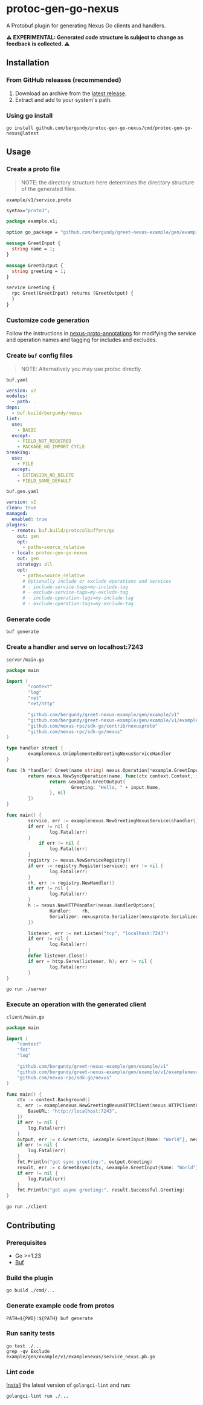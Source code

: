 # protoc-gen-go-nexus

A Protobuf plugin for generating Nexus Go clients and handlers.

**⚠️ EXPERIMENTAL: Generated code structure is subject to change as feedback is collected. ⚠️**

## Installation

### From GitHub releases (recommended)

1. Download an archive from the [latest release](https://github.com/bergundy/protoc-gen-go-nexus/releases/latest).
2. Extract and add to your system's path.

### Using go install

```
go install github.com/bergundy/protoc-gen-go-nexus/cmd/protoc-gen-go-nexus@latest
```

## Usage

### Create a proto file

> NOTE: the directory structure here determines the directory structure of the generated files.

`example/v1/service.proto`

```protobuf
syntax="proto3";

package example.v1;

option go_package = "github.com/bergundy/greet-nexus-example/gen/example/v1;example";

message GreetInput {
  string name = 1;
}

message GreetOutput {
  string greeting = 1;
}

service Greeting {
  rpc Greet(GreetInput) returns (GreetOutput) {
  }
}
```

### Customize code generation

Follow the instructions in [nexus-proto-annotations](https://github.com/bergundy/nexus-proto-annotations) for modifying
the service and operation names and tagging for includes and excludes.

### Create `buf` config files

> NOTE: Alternatively you may use protoc directly.

`buf.yaml`

```yaml
version: v2
modules:
  - path: .
deps:
  - buf.build/bergundy/nexus
lint:
  use:
    - BASIC
  except:
    - FIELD_NOT_REQUIRED
    - PACKAGE_NO_IMPORT_CYCLE
breaking:
  use:
    - FILE
  except:
    - EXTENSION_NO_DELETE
    - FIELD_SAME_DEFAULT
```

`buf.gen.yaml`

```yaml
version: v2
clean: true
managed:
  enabled: true
plugins:
  - remote: buf.build/protocolbuffers/go
    out: gen
    opt:
      - paths=source_relative
  - local: protoc-gen-go-nexus
    out: gen
    strategy: all
    opt:
      - paths=source_relative
      # Optionally include or exclude operations and services
      # - include-service-tags=my-include-tag
      # - exclude-service-tags=my-exclude-tag
      # - include-operation-tags=my-include-tag
      # - exclude-operation-tags=my-exclude-tag
```

### Generate code 

```
buf generate
```

### Create a handler and serve on localhost:7243

`server/main.go`

```go
package main

import (
        "context"
        "log"
        "net"
        "net/http"

        "github.com/bergundy/greet-nexus-example/gen/example/v1"
        "github.com/bergundy/greet-nexus-example/gen/example/v1/examplenexus"
        "github.com/nexus-rpc/sdk-go/contrib/nexusproto"
        "github.com/nexus-rpc/sdk-go/nexus"
)

type handler struct {
        examplenexus.UnimplementedGreetingNexusServiceHandler
}

func (h *handler) Greet(name string) nexus.Operation[*example.GreetInput, *example.GreetOutput] {
        return nexus.NewSyncOperation(name, func(ctx context.Context, input *example.GreetInput, options nexus.StartOperationOptions) (*example.GreetOutput, error) {
                return &example.GreetOutput{
                        Greeting: "Hello, " + input.Name,
                }, nil
        })
}

func main() {
        service, err := examplenexus.NewGreetingNexusService(&handler{})
        if err != nil {
                log.Fatal(err)
        }
	        if err != nil {
                log.Fatal(err)
        }
        registry := nexus.NewServiceRegistry()
        if err := registry.Register(service); err != nil {
                log.Fatal(err)
        }
        rh, err := registry.NewHandler()
        if err != nil {
                log.Fatal(err)
        }
        h := nexus.NewHTTPHandler(nexus.HandlerOptions{
                Handler:    rh,
                Serializer: nexusproto.Serializer(nexusproto.SerializerModePreferJSON),
        })

        listener, err := net.Listen("tcp", "localhost:7243")
        if err != nil {
                log.Fatal(err)
        }
        defer listener.Close()
        if err = http.Serve(listener, h); err != nil {
                log.Fatal(err)
        }
}
```

`go run ./server`

### Execute an operation with the generated client

`client/main.go`

```go
package main

import (
	"context"
	"fmt"
	"log"

	"github.com/bergundy/greet-nexus-example/gen/example/v1"
	"github.com/bergundy/greet-nexus-example/gen/example/v1/examplenexus"
	"github.com/nexus-rpc/sdk-go/nexus"
)

func main() {
	ctx := context.Background()
	c, err := examplenexus.NewGreetingNexusHTTPClient(nexus.HTTPClientOptions{
		BaseURL: "http://localhost:7243",
	})
	if err != nil {
		log.Fatal(err)
	}
	output, err := c.Greet(ctx, &example.GreetInput{Name: "World"}, nexus.ExecuteOperationOptions{})
	if err != nil {
		log.Fatal(err)
	}
	fmt.Println("got sync greeting:", output.Greeting)
	result, err := c.GreetAsync(ctx, &example.GreetInput{Name: "World"}, nexus.StartOperationOptions{})
	if err != nil {
		log.Fatal(err)
	}
	fmt.Println("got async greeting:", result.Successful.Greeting)
}
```

`go run ./client`

## Contributing

### Prerequisites

- Go >=1.23
- [Buf](https://buf.build/docs/installation/)

### Build the plugin

```
go build ./cmd/...
```

### Generate example code from protos

```
PATH=${PWD}:${PATH} buf generate
```

### Run sanity tests

```
go test ./...
grep -qv Exclude example/gen/example/v1/examplenexus/service_nexus.pb.go
```

### Lint code

[Install](https://golangci-lint.run/welcome/install/) the latest version of `golangci-lint` and run:

```
golangci-lint run ./...
```
